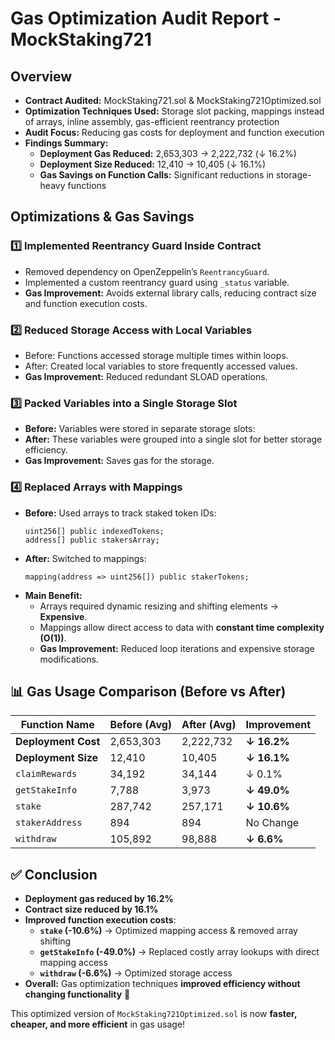 # Gas Optimization Audit Report - MockStaking721

## Overview

- **Contract Audited:** MockStaking721.sol & MockStaking721Optimized.sol
- **Optimization Techniques Used:** Storage slot packing, mappings instead of arrays, inline assembly, gas-efficient reentrancy protection
- **Audit Focus:** Reducing gas costs for deployment and function execution
- **Findings Summary:**
  - **Deployment Gas Reduced:** 2,653,303 -> 2,222,732 (↓ 16.2%)
  - **Deployment Size Reduced:** 12,410 -> 10,405 (↓ 16.1%)
  - **Gas Savings on Function Calls:** Significant reductions in storage-heavy functions

## Optimizations & Gas Savings

### 1️⃣ Implemented Reentrancy Guard Inside Contract

- Removed dependency on OpenZeppelin’s `ReentrancyGuard`.
- Implemented a custom reentrancy guard using `_status` variable.
- **Gas Improvement:** Avoids external library calls, reducing contract size and function execution costs.

### 2️⃣ Reduced Storage Access with Local Variables

- Before: Functions accessed storage multiple times within loops.
- After: Created local variables to store frequently accessed values.
- **Gas Improvement:** Reduced redundant SLOAD operations.

### 3️⃣ Packed Variables into a Single Storage Slot

- **Before:** Variables were stored in separate storage slots:
- **After:** These variables were grouped into a single slot for better storage efficiency.
- **Gas Improvement:** Saves gas for the storage.

### 4️⃣ Replaced Arrays with Mappings

- **Before:** Used arrays to track staked token IDs:
  ```solidity
  uint256[] public indexedTokens;
  address[] public stakersArray;
  ```
- **After:** Switched to mappings:
  ```solidity
  mapping(address => uint256[]) public stakerTokens;
  ```
- **Main Benefit:**
  - Arrays required dynamic resizing and shifting elements → **Expensive**.
  - Mappings allow direct access to data with **constant time complexity (O(1))**.
  - **Gas Improvement:** Reduced loop iterations and expensive storage modifications.

## 📊 Gas Usage Comparison (Before vs After)

| Function Name       | Before (Avg) | After (Avg) | Improvement |
| ------------------- | ------------ | ----------- | ----------- |
| **Deployment Cost** | 2,653,303    | 2,222,732   | **↓ 16.2%** |
| **Deployment Size** | 12,410       | 10,405      | **↓ 16.1%** |
| `claimRewards`      | 34,192       | 34,144      | ↓ 0.1%      |
| `getStakeInfo`      | 7,788        | 3,973       | **↓ 49.0%** |
| `stake`             | 287,742      | 257,171     | **↓ 10.6%** |
| `stakerAddress`     | 894          | 894         | No Change   |
| `withdraw`          | 105,892      | 98,888      | **↓ 6.6%**  |

## ✅ Conclusion

- **Deployment gas reduced by 16.2%**
- **Contract size reduced by 16.1%**
- **Improved function execution costs**:
  - **`stake` (-10.6%)** → Optimized mapping access & removed array shifting
  - **`getStakeInfo` (-49.0%)** → Replaced costly array lookups with direct mapping access
  - **`withdraw` (-6.6%)** → Optimized storage access
- **Overall:** Gas optimization techniques **improved efficiency without changing functionality** 🎯

This optimized version of `MockStaking721Optimized.sol` is now **faster, cheaper, and more efficient** in gas usage!
